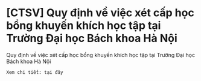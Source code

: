 # [CTSV] Quy định về việc xét cấp học bổng khuyến khích học tập tại Trường Đại học Bách khoa Hà Nội

Quy định về việc xét cấp học bổng khuyến khích học tập tại Trường Đại học Bách khoa Hà Nội
        
	Xem chi tiết: tại đây